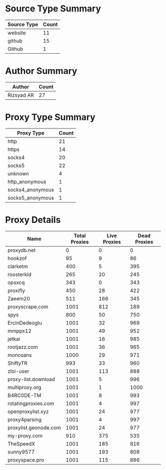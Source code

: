 # Source Type Summary

| Source Type | Count |
|-------------|-------|
| website | 11 |
| github | 15 |
| Github | 1 |


# Author Summary

| Author | Count |
|--------|-------|
| Rizsyad AR | 27 |


# Proxy Type Summary

| Proxy Type | Count |
|------------|-------|
| http | 21 |
| https | 14 |
| socks4 | 20 |
| socks5 | 22 |
| unknown | 4 |
| http_anonymous | 1 |
| socks4_anonymous | 1 |
| socks5_anonymous | 1 |


# Proxy Details

| Name | Total Proxies | Live Proxies | Dead Proxies |
|------|---------------|--------------|---------------|
| proxydb.net | 0 | 0 | 0 |
| hookzof | 95 | 9 | 86 |
| clarketm | 400 | 5 | 395 |
| roosterkid | 265 | 20 | 245 |
| opsxcq | 343 | 0 | 343 |
| proxifly | 450 | 28 | 422 |
| Zaeem20 | 511 | 166 | 345 |
| proxyscrape.com | 1001 | 812 | 189 |
| spys | 800 | 50 | 750 |
| ErcinDedeoglu | 1001 | 32 | 969 |
| mmppx12 | 1001 | 49 | 952 |
| jetkai | 1001 | 16 | 985 |
| rootjazz.com | 1001 | 36 | 965 |
| monosans | 1000 | 29 | 971 |
| ShiftyTR | 993 | 33 | 960 |
| zloi-user | 1001 | 113 | 888 |
| proxy-list.download | 1001 | 5 | 996 |
| multiproxy.org | 1001 | 1 | 1000 |
| B4RC0DE-TM | 1001 | 8 | 993 |
| rotatingproxies.com | 1001 | 4 | 997 |
| openproxylist.xyz | 1001 | 24 | 977 |
| proxy4parsing | 1001 | 4 | 997 |
| proxylist.geonode.com | 1001 | 24 | 977 |
| my-proxy.com | 910 | 375 | 535 |
| TheSpeedX | 1001 | 185 | 816 |
| sunny9577 | 1001 | 193 | 808 |
| proxyspace.pro | 1001 | 115 | 886 |
